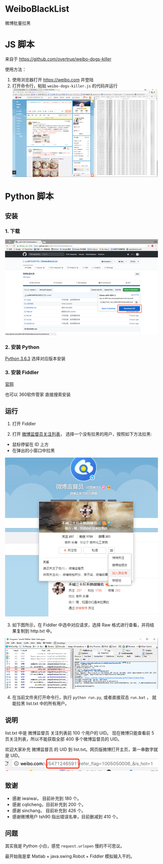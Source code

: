 # WeiboBlackList
微博批量拉黑

# JS 脚本
来自于 https://github.com/overtrue/weibo-dogs-killer

使用方法：
1. 使用浏览器打开 https://weibo.com 并登陆
2. 打开命令行，粘贴 `weibo-dogs-killer.js` 的代码并运行
![js](/imgs/js.png)


# Python 脚本
## 安装
### 1. 下载
![download](/imgs/download.png)

### 2. 安装 Python
[Python 3.6.3](https://www.python.org/downloads/release/python-363/)
选择对应版本安装

### 3. 安装 Fiddler
[官网](http://www.telerik.com/fiddler)

也可以 360软件管家 直接搜索安装

## 运行
1. 打开 Fiddler

2. 打开 [微博监督员关注列表](http://weibo.com/p/1006066264005608/follow?page=1)， 选择一个没有拉黑的用户，按照如下方法拉黑:
+ 鼠标停留在 ID 上方
+ 在弹出的小窗口中拉黑

![blcak](/imgs/black.png)

3. 如下图所示，在 Fiddler 中选中对应请求，选择 Raw 格式进行查看，并将结果复制到 http.txt 中。

![fiddler](/imgs/fiddler.png)

4. 在当前文件夹打开命令行，执行 `python run.py`, 或者直接双击 `run.bat` ， 就能拉黑 list.txt 中的所有用户。


## 说明
list.txt 中是 微博监督员 关注列表前 100 个用户的 UID。 现在微博只能查看前 5 页关注列表，所以不能获取全部 400 多个微博监督员的 UID。 

欢迎大家补充 微博监督员 的 UID 到 list.txt。网页版微博打开主页，第一串数字就是 UID。 
![uid](/imgs/uid.png)

## 致谢
+ 感谢 iwaiwai， 目前补充到 180 个。
+ 感谢 cqlicheng，目前补充到 200 个。
+ 感谢 sinchang， 目前补充到 426 个。
+ 感谢微博用户 tsh90 指出错误名单，目前删减到 410 个。

## 问题
其实我是 Python 小白，感觉 `request.urlopen` 慢的不可思议。

最开始我是拿 Matlab + java.swing.Robot + Fiddler 模拟输入干的。

